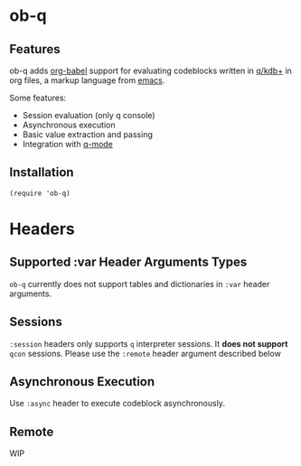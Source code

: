 # ob-q

## Features

ob-q adds [org-babel](https://orgmode.org/worg/org-contrib/babel/) support for evaluating codeblocks
written in [q/kdb+](https://code.kx.com/q/) in org files, a markup language from [emacs](https://www.gnu.org/software/emacs/).

Some features:
- Session evaluation (only q console)
- Asynchronous execution
- Basic value extraction and passing
- Integration with [q-mode](https://github.com/psaris/q-mode/tree/master)

## Installation

``` emacs-lisp
(require 'ob-q)
```

# Headers

## Supported :var Header Arguments Types

`ob-q` currently does not support tables and dictionaries in `:var` header arguments.

## Sessions

`:session` headers only supports `q` interpreter sessions. It **does not support** `qcon` sessions. Please use the `:remote` header argument described below

## Asynchronous Execution

Use `:async` header to execute codeblock asynchronously.

## Remote

WIP
